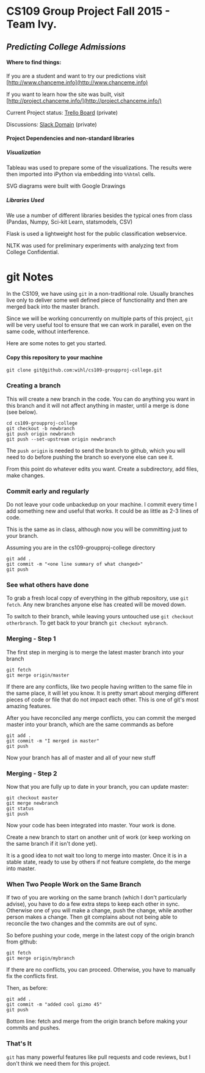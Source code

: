 # CS109 Group Project Fall 2015 - Team Ivy. 

## ***Predicting College Admissions***

#### Where to find things:

If you are a student and want to try our predictions visit [http://www.chanceme.info](http://www.chanceme.info)

If you want to learn how the site was built, visit [http://project.chanceme.info/](http://project.chanceme.info/)

Current Project status: [Trello Board](https://trello.com/b/eQLW599s) (private)

Discussions: [Slack Domain](https://team-ivy.slack.com) (private)

#### Project Dependencies and non-standard libraries

##### Visualization

Tableau was used to prepare some of the visualizations. The results were then imported into iPython via embedding into `%%html` cells.

SVG diagrams were built with Google Drawings

##### Libraries Used
We use a number of different libraries besides the typical ones from class (Pandas, Numpy, Sci-kit Learn, statsmodels, CSV)

Flask is used a lightweight host for the public classification webservice.

NLTK was used for preliminary experiments with analyzing text from College Confidential.

# git Notes


In the CS109, we have using `git` in a non-traditional role. 
Usually branches live only to deliver some well defined piece of
functionality and then are merged back into the master branch.

Since we will be working concurrently on multiple parts of this 
project, `git` will be very useful tool to ensure that we can 
work in parallel, even on the same code, without interference.

Here are some notes to get you started. 

#### Copy this repository to your machine

`git clone git@github.com:wihl/cs109-groupproj-college.git`

### Creating a branch 

This will create a new branch in the code. You can do anything you
want in this branch and it will not affect anything in master, 
until a merge is done (see below).

```
cd cs109-groupproj-college
git checkout -b newbranch
git push origin newbranch
git push --set-upstream origin newbranch
```
The `push origin` is needed to send the branch to github, which you
will need to do before pushing the branch so everyone else can see
it.

From this point do whatever edits you want. Create a subdirectory,
add files, make changes.

### Commit early and regularly

Do not leave your code unbackedup on your machine. I commit every
time I add something new and useful that works. It could be as little
as 2-3 lines of code. 

This is the same as in class, although now you will be committing just
to your branch.

Assuming you are in the cs109-groupproj-college directory

```
git add .
git commit -m "<one line summary of what changed>"
git push
```

### See what others have done

To grab a fresh local copy of everything in the github repository, use
`git fetch`. Any new branches anyone else has created will be moved
down.

To switch to their branch, while leaving yours untouched use 
`git checkout otherbranch`. To get back to your branch `git checkout mybranch`.

### Merging - Step 1

The first step in merging is to merge the latest master branch into
your branch

```
git fetch
git merge origin/master
```
If there are any conflicts, like two people having written to the same
file in the same place, it will let you know. It is pretty smart
about merging different pieces of code or file that do not impact each
other. This is one of git's most amazing features.

After you have reconciled any merge conflicts, you can commit
the merged master into your branch, which are the same commands as 
before

```
git add .  
git commit -m "I merged in master"  
git push  
```
Now your branch has all of master and all of your new stuff

### Merging - Step 2

Now that you are fully up to date in your branch, you can update master:

```
git checkout master  
git merge newbranch    
git status    
git push  
```
Now your code has been integrated into master. Your work is done.

Create a new branch to start on another unit of work (or keep 
working on the same branch if it isn't done yet).

It is a good idea to not wait too long to merge into master. Once it is
in a stable state, ready to use by others if not feature complete, do
the merge into master.

### When Two People Work on the Same Branch

If two of you are working on the same branch (which I don't 
particularly advise), you have to do a few extra steps to
keep each other in sync. Otherwise one of you will make a 
change, push the change, while another person makes a change.
Then git complains about not being able to reconcile the two
changes and the commits are out of sync.

So before pushing your code, merge in the latest copy of the
origin branch from github:

```
git fetch
git merge origin/mybranch
```
If there are no conflicts, you can proceed. Otherwise, you have
to manually fix the conflicts first.

Then, as before:

```
git add .
git commit -m "added cool gizmo 45"
git push
```

Bottom line: fetch and merge from the origin branch before making
your commits and pushes.

### That's It

`git` has many powerful features like pull requests and code reviews,
but I don't think we need them for this project.

